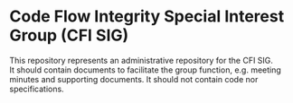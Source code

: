 
# Code Flow Integrity Special Interest Group (CFI SIG)
This repository represents an administrative repository for the CFI SIG.  
It should contain documents to facilitate the group function, e.g. meeting minutes and supporting documents.
It should not contain code nor specifications.

